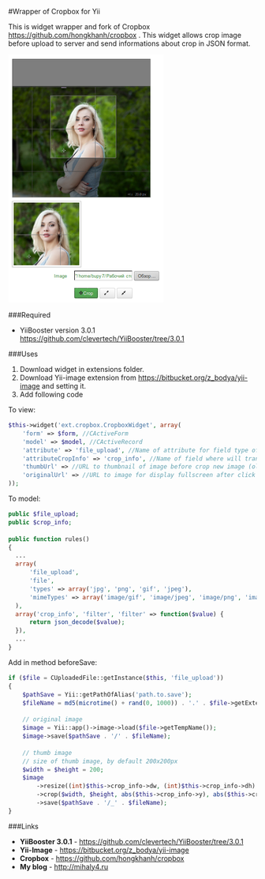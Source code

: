 #Wrapper of Cropbox for Yii

This is widget wrapper and fork of Cropbox https://github.com/hongkhanh/cropbox . This widget allows crop image before upload to server and send informations about crop in JSON format.

![Screenshot](screenshot.png)

###Required

- YiiBooster version 3.0.1 https://github.com/clevertech/YiiBooster/tree/3.0.1

###Uses

1. Download widget in extensions folder.
2. Download Yii-image extension from https://bitbucket.org/z_bodya/yii-image and setting it.
3. Add following code

To view:
```php
$this->widget('ext.cropbox.CropboxWidget', array(
    'form' => $form, //CActiveForm
    'model' => $model, //CActiveRecord
    'attribute' => 'file_upload', //Name of attribute for field type of file
    'attributeCropInfo' => 'crop_info', //Name of field where will transferred informations about crop image
    'thumbUrl' => //URL to thumbnail of image before crop new image (old image)
    'originalUrl' => //URL to image for display fullscreen after click at thumbnail (old image)
));
```
To model:

```php
public $file_upload;
public $crop_info;

public function rules()
{
  ...
  array(
      'file_upload', 
      'file',
      'types' => array('jpg', 'png', 'gif', 'jpeg'),
      'mimeTypes' => array('image/gif', 'image/jpeg', 'image/png', 'image/pjpeg'),
  ),
  array('crop_info', 'filter', 'filter' => function($value) { 
      return json_decode($value);
  }),
  ...
}
```

Add in method beforeSave:
```php
if ($file = CUploadedFile::getInstance($this, 'file_upload'))
{
    $pathSave = Yii::getPathOfAlias('path.to.save');
    $fileName = md5(microtime() + rand(0, 1000)) . '.' . $file->getExtensionName();

    // original image
    $image = Yii::app()->image->load($file->getTempName());
    $image->save($pathSave . '/' . $fileName);

    // thumb image
    // size of thumb image, by default 200x200px
    $width = $height = 200;
    $image
        ->resize((int)$this->crop_info->dw, (int)$this->crop_info->dh)
        ->crop($width, $height, abs($this->crop_info->y), abs($this->crop_info->x))
        ->save($pathSave . '/_' . $fileName);
}
```

###Links

- **YiiBooster 3.0.1** - https://github.com/clevertech/YiiBooster/tree/3.0.1
- **Yii-Image** - https://bitbucket.org/z_bodya/yii-image
- **Cropbox** - https://github.com/hongkhanh/cropbox
- **My blog** - http://mihaly4.ru
